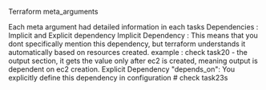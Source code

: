 Terraform meta_arguments

Each meta argument had detailed information in each tasks
Dependencies : Implicit and Explicit dependency
Implicit Dependency : This means that you dont specifically mention this dependency, but terraform understands it automatically based on resources created. example : check task20  - the output section, it gets the value only after ec2 is created, meaning output is dependent on ec2 creation.
Explicit Dependency "depends_on": You explicitly define this dependency in configuration # check task23s